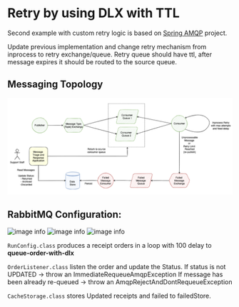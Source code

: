 # Retry by using DLX with TTL

Second example with custom retry logic is based on [Spring AMQP](https://docs.spring.io/spring-amqp/reference/html/) project.

Update previous implementation and change retry mechanism from inprocess to retry exchange/queue. 
Retry queue should have ttl, after message expires it should be routed to the source queue.


## Messaging Topology
![image info](../images/custom_retry.png)

## RabbitMQ Configuration:
![image info](../rmq_dlx_retry.PNG)
![image info](../rmq_dlx_retry_queues_main.PNG)
![image info](../rmq_dlx_retry_queues_delay.PNG)


`RunConfig.class` produces a receipt orders in a loop with 100 delay to **queue-order-with-dlx**

`OrderListener.class` listen the order and update the Status. If status is not UPDATED -> throw an ImmediateRequeueAmqpException
If message has been already re-queued -> throw an AmqpRejectAndDontRequeueException

`CacheStorage.class` stores Updated receipts and failed to failedStore.

